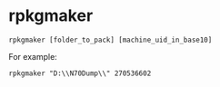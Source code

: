# rpkgmaker

```
rpkgmaker [folder_to_pack] [machine_uid_in_base10]
```

For example:

```
rpkgmaker "D:\\N70Dump\\" 270536602
```
